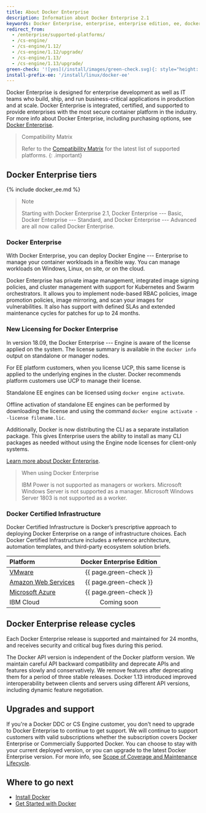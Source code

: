 ```yaml
---
title: About Docker Enterprise
description: Information about Docker Enterprise 2.1
keywords: Docker Enterprise, enterprise, enterprise edition, ee, docker ee, docker enterprise edition, lts, commercial, cs engine, commercially supported
redirect_from:
  - /enterprise/supported-platforms/
  - /cs-engine/
  - /cs-engine/1.12/
  - /cs-engine/1.12/upgrade/
  - /cs-engine/1.13/
  - /cs-engine/1.13/upgrade/
green-check: '![yes](/install/images/green-check.svg){: style="height: 14px; margin:auto;"}'
install-prefix-ee: '/install/linux/docker-ee'
---
```


Docker Enterprise is designed for enterprise development as well as IT teams who
build, ship, and run business-critical applications 
in production and at scale. Docker Enterprise is integrated, certified,
and supported to provide enterprises with the most secure container platform
in the industry. For more info about Docker Enterprise, including purchasing
options, see [Docker Enterprise](https://www.docker.com/enterprise-edition/).

> Compatibility Matrix
>
> Refer to the [Compatibility Matrix](https://success.docker.com/article/compatibility-matrix) 
> for the latest list of supported platforms.
{: .important}

## Docker Enterprise tiers

{% include docker_ee.md %}

> Note
>
> Starting with Docker Enterprise 2.1, Docker Enterprise --- Basic, Docker Enterprise --- Standard,
> and Docker Enterprise --- Advanced are all now called Docker Enterprise.

### Docker Enterprise

With Docker Enterprise, you can deploy Docker Engine --- Enterprise
to manage your container workloads in a flexible way. You can manage workloads
on Windows, Linux, on site, or on the cloud.

Docker Enterprise has private image management, integrated image signing policies, and cluster
management with support for Kubernetes and Swarm orchestrators. It allows you to implement
node-based RBAC policies, image promotion policies, image mirroring, and
scan your images for vulnerabilities. It also has support with defined SLAs and extended
maintenance cycles for patches for up to 24 months.

### New Licensing for Docker Enterprise 

In version 18.09, the Docker Enterprise --- Engine is aware of the license 
applied on the system. The license summary is available in the `docker info`
output on standalone or manager nodes.

For EE platform customers, when you license UCP, this same license is applied to
the underlying engines in the cluster. Docker recommends platform customers use
UCP to manage their license.

Standalone EE engines can be licensed using `docker engine activate`.

Offline activation of standalone EE engines can be performed by downloading the 
license and using the command `docker engine activate --license filename.lic`. 

Additionally, Docker is now distributing the CLI as a separate installation 
package. This gives Enterprise users the ability to install as many CLI 
packages as needed without using the Engine node licenses for client-only
systems.

[Learn more about Docker Enterprise](/ee/index.md).


> When using Docker Enterprise
>
> IBM Power is not supported as managers or workers.
> Microsoft Windows Server is not supported as a manager. Microsoft Windows
> Server 1803 is not supported as a worker.

### Docker Certified Infrastructure

Docker Certified Infrastructure is Docker’s prescriptive approach to deploying
Docker Enterprise on a range of infrastructure choices. Each Docker
Certified Infrastructure includes a reference architecture, automation templates,
and third-party ecosystem solution briefs.

| Platform                                                                                | Docker Enterprise Edition |
|:----------------------------------------------------------------------------------------|:-------------------------:|
| [VMware](https://success.docker.com/article/certified-infrastructures-vmware-vsphere)   |  {{ page.green-check }}   |
| [Amazon Web Services](https://success.docker.com/article/certified-infrastructures-aws) |  {{ page.green-check }}   |
| [Microsoft Azure](https://success.docker.com/article/certified-infrastructures-azure)   |  {{ page.green-check }}   |
| IBM Cloud                                                                               |        Coming soon        |


## Docker Enterprise release cycles

Each Docker Enterprise release is supported and maintained for 24 months, and
receives security and critical bug fixes during this period.

The Docker API version is independent of the Docker platform version. We 
maintain careful API backward compatibility and deprecate APIs and features
slowly and conservatively. We remove features after deprecating them for a
period of three stable releases. Docker 1.13 introduced improved
interoperability between clients and servers using different API versions, 
including dynamic feature negotiation.

## Upgrades and support

If you're a Docker DDC or CS Engine customer, you don't need to upgrade to
Docker Enterprise to continue to get support. We will continue to support 
customers with valid subscriptions whether the subscription covers Docker
Enterprise or Commercially Supported Docker. You can choose to stay with your
current deployed version, or you can upgrade to the latest Docker Enterprise
version. For more info, see [Scope of Coverage and Maintenance Lifecycle](https://success.docker.com/Policies/Scope_of_Support).

## Where to go next

- [Install Docker](/engine/installation/index.md)
- [Get Started with Docker](/get-started/index.md)
